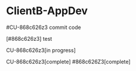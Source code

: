 # ClientB-AppDev
#CU-868c626z3 commit code

[#868c626z3] test 

CU-868c626z3[in progress]

CU-868c626z3[complete]
#868c626Z3[complete]
